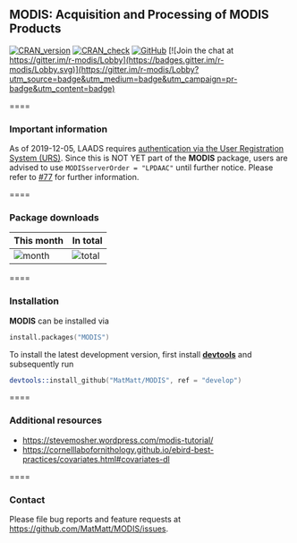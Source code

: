 ## **MODIS**: Acquisition and Processing of MODIS Products

[![CRAN_version](http://www.r-pkg.org/badges/version/MODIS)](https://cran.r-project.org/package=MODIS)
[![CRAN_check](https://cranchecks.info/badges/worst/MODIS)](https://cran.r-project.org/web/checks/check_results_MODIS.html)
[![GitHub](https://img.shields.io/github/license/mashape/apistatus.svg)](https://opensource.org/licenses/MIT)
[![Join the chat at https://gitter.im/r-modis/Lobby](https://badges.gitter.im/r-modis/Lobby.svg)](https://gitter.im/r-modis/Lobby?utm_source=badge&utm_medium=badge&utm_campaign=pr-badge&utm_content=badge)


====

### Important information

As of 2019-12-05, LAADS requires [authentication via the User Registration System (URS)](https://ladsweb.modaps.eosdis.nasa.gov/alerts-and-issues/?id=35216). Since this is NOT YET part of the **MODIS** package, users are advised to use `MODISserverOrder = "LPDAAC"` until further notice. Please refer to [#77](https://github.com/MatMatt/MODIS/issues/77) for further information.


====

### Package downloads

This month      | In total
--------------- | -----------
![month](http://cranlogs.r-pkg.org/badges/MODIS) | ![total](http://cranlogs.r-pkg.org/badges/grand-total/MODIS)


====

### Installation

**MODIS** can be installed via 


```S
install.packages("MODIS")
```


To install the latest development version, first install **[devtools](https://cran.r-project.org/package=devtools)** and subsequently run

```S
devtools::install_github("MatMatt/MODIS", ref = "develop")
```


====

### Additional resources

* https://stevemosher.wordpress.com/modis-tutorial/
* https://cornelllabofornithology.github.io/ebird-best-practices/covariates.html#covariates-dl


====

### Contact

Please file bug reports and feature requests at https://github.com/MatMatt/MODIS/issues.
